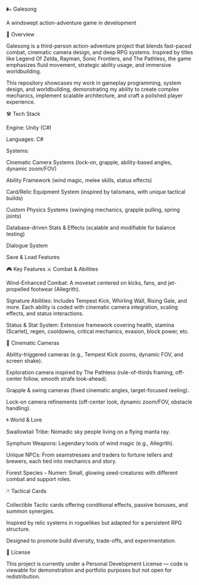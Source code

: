 🌬️ Galesong

A windswept action-adventure game in development

📖 Overview

Galesong is a third-person action-adventure project that blends fast-paced combat, cinematic camera design, and deep RPG systems. Inspired by titles like Legend Of Zelda, Rayman, Sonic Frontiers, and The Pathless, the game emphasizes fluid movement, strategic ability usage, and immersive worldbuilding.

This repository showcases my work in gameplay programming, system design, and worldbuilding, demonstrating my ability to create complex mechanics, implement scalable architecture, and craft a polished player experience.

🛠️ Tech Stack

Engine: Unity (C#)

Languages: C#

Systems:

Cinematic Camera Systems (lock-on, grapple, ability-based angles, dynamic zoom/FOV)

Ability Framework (wind magic, melee skills, status effects)

Card/Relic Equipment System (inspired by talismans, with unique tactical builds)

Custom Physics Systems (swinging mechanics, grapple pulling, spring joints)

Database-driven Stats & Effects (scalable and modifiable for balance testing)

Dialogue System

Save & Load Features

🎮 Key Features
⚔️ Combat & Abilities

Wind-Enhanced Combat: A moveset centered on kicks, fans, and jet-propelled footwear (Allegrith).

Signature Abilities: Includes Tempest Kick, Whirling Wall, Rising Gale, and more. Each ability is coded with cinematic camera integration, scaling effects, and status interactions.

Status & Stat System: Extensive framework covering health, stamina (Scarlet), regen, cooldowns, critical mechanics, evasion, block power, etc.

📸 Cinematic Cameras

Ability-triggered cameras (e.g., Tempest Kick zooms, dynamic FOV, and screen shake).

Exploration camera inspired by The Pathless (rule-of-thirds framing, off-center follow, smooth strafe look-ahead).

Grapple & swing cameras (fixed cinematic angles, target-focused reeling).

Lock-on camera refinements (off-center look, dynamic zoom/FOV, obstacle handling).

🌀 World & Lore

Swallowtail Tribe: Nomadic sky people living on a flying manta ray.

Symphum Weapons: Legendary tools of wind magic (e.g., Allegrith).

Unique NPCs: From seamstresses and traders to fortune tellers and brewers, each tied into mechanics and story.

Forest Species – Numen: Small, glowing seed-creatures with different combat and support roles.

🃏 Tactical Cards

Collectible Tactic cards offering conditional effects, passive bonuses, and summon synergies.

Inspired by relic systems in roguelikes but adapted for a persistent RPG structure.

Designed to promote build diversity, trade-offs, and experimentation.

📜 License

This project is currently under a Personal Development License — code is viewable for demonstration and portfolio purposes but not open for redistribution.
